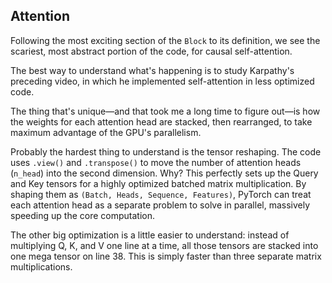 ## Attention

Following the most exciting section of the `Block` to its definition, we see the scariest, most abstract portion of the code, for causal self-attention.

The best way to understand what's happening is to study Karpathy's preceding video, in which he implemented self-attention in less optimized code.

The thing that's unique—and that took me a long time to figure out—is how the weights for each attention head are stacked, then rearranged, to take maximum advantage of the GPU's parallelism.

Probably the hardest thing to understand is the tensor reshaping. The code uses `.view()` and `.transpose()` to move the number of attention heads (`n_head`) into the second dimension. Why? This perfectly sets up the Query and Key tensors for a highly optimized batched matrix multiplication. By shaping them as `(Batch, Heads, Sequence, Features)`, PyTorch can treat each attention head as a separate problem to solve in parallel, massively speeding up the core computation.

The other big optimization is a little easier to understand: instead of multiplying Q, K, and V one line at a time, all those tensors are stacked into one mega tensor on line 38. This is simply faster than three separate matrix multiplications.
